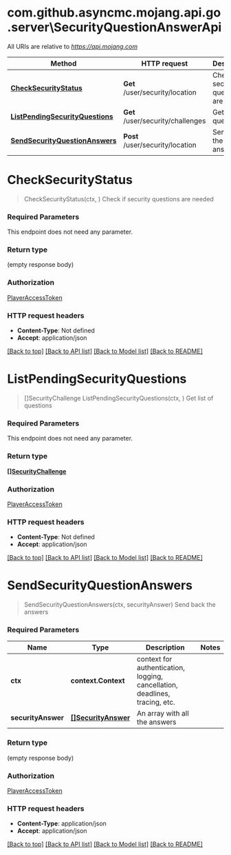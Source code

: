 # com.github.asyncmc.mojang.api.go.server\SecurityQuestionAnswerApi

All URIs are relative to *https://api.mojang.com*

Method | HTTP request | Description
------------- | ------------- | -------------
[**CheckSecurityStatus**](SecurityQuestionAnswerApi.md#CheckSecurityStatus) | **Get** /user/security/location | Check if security questions are needed
[**ListPendingSecurityQuestions**](SecurityQuestionAnswerApi.md#ListPendingSecurityQuestions) | **Get** /user/security/challenges | Get list of questions
[**SendSecurityQuestionAnswers**](SecurityQuestionAnswerApi.md#SendSecurityQuestionAnswers) | **Post** /user/security/location | Send back the answers


# **CheckSecurityStatus**
> CheckSecurityStatus(ctx, )
Check if security questions are needed

### Required Parameters
This endpoint does not need any parameter.

### Return type

 (empty response body)

### Authorization

[PlayerAccessToken](../README.md#PlayerAccessToken)

### HTTP request headers

 - **Content-Type**: Not defined
 - **Accept**: application/json

[[Back to top]](#) [[Back to API list]](../README.md#documentation-for-api-endpoints) [[Back to Model list]](../README.md#documentation-for-models) [[Back to README]](../README.md)

# **ListPendingSecurityQuestions**
> []SecurityChallenge ListPendingSecurityQuestions(ctx, )
Get list of questions

### Required Parameters
This endpoint does not need any parameter.

### Return type

[**[]SecurityChallenge**](SecurityChallenge.md)

### Authorization

[PlayerAccessToken](../README.md#PlayerAccessToken)

### HTTP request headers

 - **Content-Type**: Not defined
 - **Accept**: application/json

[[Back to top]](#) [[Back to API list]](../README.md#documentation-for-api-endpoints) [[Back to Model list]](../README.md#documentation-for-models) [[Back to README]](../README.md)

# **SendSecurityQuestionAnswers**
> SendSecurityQuestionAnswers(ctx, securityAnswer)
Send back the answers

### Required Parameters

Name | Type | Description  | Notes
------------- | ------------- | ------------- | -------------
 **ctx** | **context.Context** | context for authentication, logging, cancellation, deadlines, tracing, etc.
  **securityAnswer** | [**[]SecurityAnswer**](array.md)| An array with all the answers | 

### Return type

 (empty response body)

### Authorization

[PlayerAccessToken](../README.md#PlayerAccessToken)

### HTTP request headers

 - **Content-Type**: application/json
 - **Accept**: application/json

[[Back to top]](#) [[Back to API list]](../README.md#documentation-for-api-endpoints) [[Back to Model list]](../README.md#documentation-for-models) [[Back to README]](../README.md)

